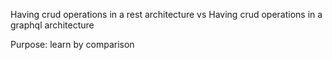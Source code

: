 Having crud operations in a rest architecture
vs
Having crud operations in a graphql architecture

Purpose: learn by comparison
